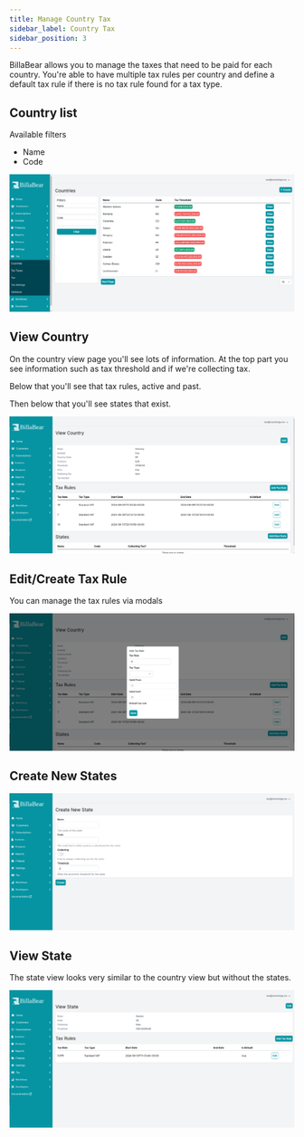 ```yaml
---
title: Manage Country Tax
sidebar_label: Country Tax
sidebar_position: 3
---
```

BillaBear allows you to manage the taxes that need to be paid for each country. You're able to have multiple tax rules per country and define a default tax rule if there is no tax rule found for a tax type.

## Country list

Available filters

* Name
* Code

![List](./country_screenshots/1_country_list.png)

## View Country

On the country view page you'll see lots of information. At the top part you see information such as tax threshold and if we're collecting tax.

Below that you'll see that tax rules, active and past.

Then below that you'll see states that exist.

![View it](./country_screenshots/2_view_country.png)

## Edit/Create Tax Rule

You can manage the tax rules via modals

![Edit/Create Tax Rule](./country_screenshots/3_create_new_tax_rule.png)

## Create New States

![Create New States](./country_screenshots/4_create_new_state.png)

## View State

The state view looks very similar to the country view but without the states.

![View state](./country_screenshots/5_view_state.png)